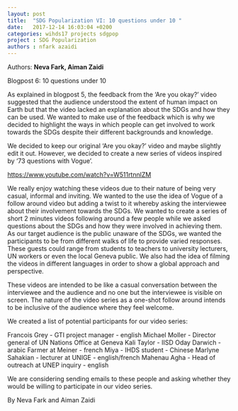 ```yaml
---
layout: post
title:  "SDG Popularization VI: 10 questions under 10 "
date:   2017-12-14 16:03:04 +0200
categories: wihds17 projects sdgpop
project : SDG Popularization
authors : nfark azaidi
---
```


Authors: **Neva Fark, Aiman Zaidi**

Blogpost 6: 10 questions under 10

As explained in blogpost 5, the feedback from the ‘Are you okay?’ video suggested that the audience understood the extent of human impact on Earth but that the video lacked an explanation about the SDGs and how they can be used. We wanted to make use of the feedback which is why we decided to highlight the ways in which people can get involved to work towards the SDGs despite their different backgrounds and knowledge.

We decided to keep our original ‘Are you okay?’ video and maybe slightly edit it out. However, we decided to create a new series of videos inspired by ‘73 questions with Vogue’. 

https://www.youtube.com/watch?v=W511rtnnlZM

We really enjoy watching these videos due to their nature of being very casual, informal and inviting. We wanted to the use the idea of Vogue of a follow around video but adding a twist to it whereby asking the interviewee about their involvement towards the SDGs. We wanted to create a series of short 2 minutes videos following around a few people while we asked questions about the SDGs and how they were involved in achieving them. As our target audience is the public unaware of the SDGs, we wanted the participants to be from different walks of life to provide varied responses. These guests could range from students to teachers to university lecturers, UN workers or even the local Geneva public. We also had the idea of filming the videos in different languages in order to show a global approach and perspective. 

These videos are intended to be like a casual conversation between the interviewee and the audience and no one but the interviewee is visible on screen. The nature of the video series as a one-shot follow around intends to be inclusive of the audience where they feel welcome.

We created a list of potential participants for our video series:

Francois Grey - GTI project manager - english
Michael Moller - Director general of UN Nations Office at Geneva 
Kali Taylor - IISD
Oday Darwich - arabic
Farmer at Meiner - french
Miya - IHDS student - Chinese
Marlyne Sahakian - lecturer at UNIGE - english/french
Mahenau Agha - Head of outreach at UNEP inquiry - english

We are considering sending emails to these people and asking whether they would be willing to participate in our video series.

By Neva Fark and Aiman Zaidi
